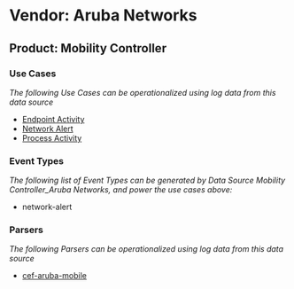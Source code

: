 Vendor: Aruba Networks
======================
Product: Mobility Controller
----------------------------

### Use Cases

_The following Use Cases can be operationalized using log data from this data source_

* [Endpoint Activity](usecase_endpoint_activity.md)
* [Network Alert](usecase_network_alert.md)
* [Process Activity](usecase_process_activity.md)


### Event Types

_The following list of Event Types can be generated by Data Source Mobility Controller_Aruba Networks, and power the use cases above:_

- network-alert


### Parsers

_The following Parsers can be operationalized using log data from this data source_

* [cef-aruba-mobile](parserContent_cef-aruba-mobile.md)
